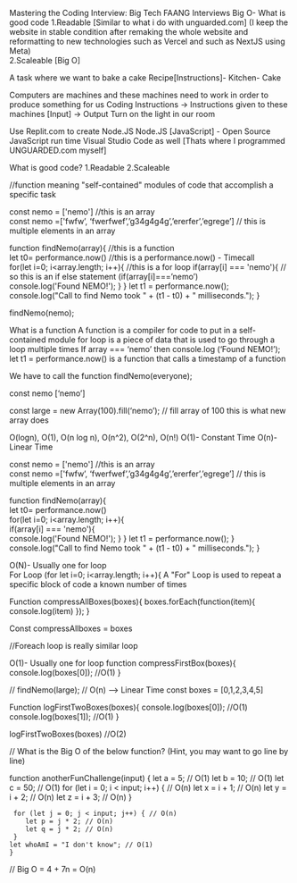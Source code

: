 Mastering the Coding Interview: Big Tech FAANG Interviews 
Big O- What is good code 
1.Readable [Similar to what i do with unguarded.com] (I keep the website in stable condition after remaking the whole website and reformatting 	to new technologies such as Vercel and such as NextJS using Meta)  
2.Scaleable [Big O] 
 
A task where we want to bake a cake 
Recipe[Instructions]- Kitchen- Cake 
 
Computers are machines and these machines need to work in order to produce something for us 
Coding Instructions -> Instructions given to these machines [Input] ->  Output 
Turn on the light in our room 
 
Use Replit.com to create Node.JS 
Node.JS [JavaScript] - Open Source JavaScript run time 
Visual Studio Code as well [Thats where I programmed UNGUARDED.com myself]  
 
What is good code? 
1.Readable 
2.Scaleable 
 
//function meaning "self-contained" modules of code that accomplish a specific task 
 
const nemo = ['nemo'] //this is an array   
const nemo =['fwfw’, ‘fwerfwef’,’g34g4g4g’,’ererfer’,’egrege’] // this is multiple elements in an array  
 
function findNemo(array){ //this is a function  
	let t0= performance.now()  //this is a performance.now() - Timecall  
	 for(let i=0; i<array.length; i++){ //this is a for loop 
		 if(array[i] === 'nemo'){ // so this is an if else statement (if(array[i]===’nemo’)  
		console.log('Found NEMO!'); 
 	  } 
	} 
	let t1 = performance.now();  
	console.log("Call to find Nemo took  " + (t1 - t0) + " milliseconds."); 
} 

findNemo(nemo); 
 
What is a function 
A function is a compiler for code to put in a self-contained module 
for loop is a piece of data that is used to go through a loop multiple times 
If array === ‘nemo’ then console.log (‘Found NEMO!’); 
let t1 = performance.now() is a function that calls a timestamp of a function 
 
We have to call the function findNemo(everyone); 
 
const nemo [‘nemo’] 
 
const large = new Array(100).fill(‘nemo’); // fill array of 100 this is what new array does 
 
 
 
 
 
O(logn), O(1), O(n log n), O(n^2), O(2^n), O(n!) 
O(1)- Constant Time 
O(n)- Linear Time 
 
 
const nemo = ['nemo'] //this is an array   
const nemo =['fwfw’, ‘fwerfwef’,’g34g4g4g’,’ererfer’,’egrege’] // this is multiple elements in an array  
 
function findNemo(array){  
	let t0= performance.now()   
	for(let i=0; i<array.length; i++){  
		 if(array[i] === 'nemo'){  
		console.log('Found NEMO!'); 
 	  } 
	} 
	let t1 = performance.now(); 
}  
	console.log("Call to find Nemo took  " + (t1 - t0) + " milliseconds."); 
} 
 
 
O(N)- Usually one for loop  
For Loop (for let i=0; i<array.length; i++){ 
A "For" Loop is used to repeat a specific block of code a known number of times  
 
Function compressAllBoxes(boxes){ 
	boxes.forEach(function(item){ 
	           console.log(item) 
	}); 
} 
 

Const compressAllboxes = boxes  
 
//Foreach loop is really similar loop  
 
 
 
O(1)- Usually one for loop 
function compressFirstBox(boxes){ 
	console.log(boxes[0]); //O(1) 
} 
 
 
// findNemo(large); // O(n) --> Linear Time 
const boxes = [0,1,2,3,4,5] 
 

Function logFirstTwoBoxes(boxes){ 
	console.log(boxes[0]); //O(1) 
	console.log(boxes[1]); //O(1) 
} 
 
logFirstTwoBoxes(boxes) //O(2) 
 
// What is the Big O of the below function? (Hint, you may want to go line by line) 

 
 
 
function anotherFunChallenge(input) { 
	let a = 5; // O(1) 
	let b = 10; // O(1) 
	 let c = 50; // O(1) 
	for (let i = 0; i < input; i++) { // O(n) 
		 let x = i + 1; // O(n) 
		 let y = i + 2; // O(n) 
		let z = i + 3; // O(n) 
  	} 

   	 for (let j = 0; j < input; j++) { // O(n) 
		let p = j * 2; // O(n) 
		let q = j * 2; // O(n)  
	 } 
	let whoAmI = "I don't know"; // O(1) 
 	} 

  // Big O = 4 + 7n = O(n) 
 
 
 
